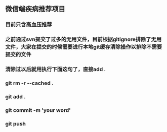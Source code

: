 ## 微信端疾病推荐项目

### 目前只含高血压推荐


### 之前通过svn提交了过多的无用文件，目前根据gitignore排除了无用文件，大家在提交的时候需要进行本地git缓存清除操作以排除不需要提交的文件
### 清除过以后就用执行下面这句了，直接add . 
### git rm -r --cached .
### git add .
### git commit -m 'your word'
### git push   

